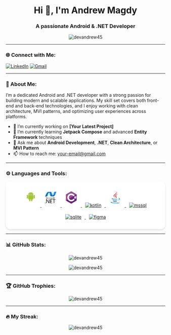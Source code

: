 <h1 align="center">Hi 👋, I'm Andrew Magdy</h1>
<h3 align="center">A passionate Android & .NET Developer</h3>

<p align="center">
  <img src="https://komarev.com/ghpvc/?username=devandrew45&label=Profile%20views&color=0e75b6&style=flat" alt="devandrew45" />
</p>

---

### 🌐 Connect with Me:
[![LinkedIn](https://img.shields.io/badge/LinkedIn-0077B5?style=for-the-badge&logo=linkedin&logoColor=white)](https://www.linkedin.com/in/your-linkedin-profile) [![Gmail](https://img.shields.io/badge/Gmail-D14836?style=for-the-badge&logo=gmail&logoColor=white)](mailto:your-email@gmail.com)

---

### 💼 About Me:
I’m a dedicated Android and .NET developer with a strong passion for building modern and scalable applications. My skill set covers both front-end and back-end technologies, and I enjoy working with clean architecture, MVI patterns, and optimizing user experiences across platforms.

- 🔭 I’m currently working on **[Your Latest Project]**
- 🌱 I’m currently learning **Jetpack Compose** and advanced **Entity Framework** techniques
- 💬 Ask me about **Android Development**, **.NET**, **Clean Architecture**, or **MVI Pattern**
- 📫 How to reach me: [your-email@gmail.com](mailto:your-email@gmail.com)

---

### ⚙️ Languages and Tools:
<div align="center" style="border-radius: 15px; background-color: white; padding: 20px; box-shadow: 0px 4px 6px rgba(0, 0, 0, 0.1);">
  <a href="https://developer.android.com" target="_blank" rel="noreferrer">
    <img src="https://raw.githubusercontent.com/devicons/devicon/master/icons/android/android-original-wordmark.svg" alt="android" width="40" height="40" style="margin: 10px;"/>
  </a> 
  <a href="https://dotnet.microsoft.com/" target="_blank" rel="noreferrer">
    <img src="https://raw.githubusercontent.com/devicons/devicon/master/icons/dot-net/dot-net-original-wordmark.svg" alt="dotnet" width="40" height="40" style="margin: 10px;"/>
  </a>
  <a href="https://www.w3schools.com/cs/" target="_blank" rel="noreferrer">
    <img src="https://raw.githubusercontent.com/devicons/devicon/master/icons/csharp/csharp-original.svg" alt="csharp" width="40" height="40" style="margin: 10px;"/>
  </a> 
  <a href="https://kotlinlang.org" target="_blank" rel="noreferrer">
    <img src="https://www.vectorlogo.zone/logos/kotlinlang/kotlinlang-icon.svg" alt="kotlin" width="40" height="40" style="margin: 10px;"/>
  </a> 
  <a href="https://www.java.com" target="_blank" rel="noreferrer">
    <img src="https://raw.githubusercontent.com/devicons/devicon/master/icons/java/java-original.svg" alt="java" width="40" height="40" style="margin: 10px;"/>
  </a> 
  <a href="https://www.microsoft.com/en-us/sql-server" target="_blank" rel="noreferrer">
    <img src="https://www.svgrepo.com/show/303229/microsoft-sql-server-logo.svg" alt="mssql" width="40" height="40" style="margin: 10px;"/>
  </a> 
  <a href="https://www.sqlite.org/" target="_blank" rel="noreferrer">
    <img src="https://www.vectorlogo.zone/logos/sqlite/sqlite-icon.svg" alt="sqlite" width="40" height="40" style="margin: 10px;"/>
  </a> 
  <a href="https://www.figma.com/" target="_blank" rel="noreferrer">
    <img src="https://www.vectorlogo.zone/logos/figma/figma-icon.svg" alt="figma" width="40" height="40" style="margin: 10px;"/>
  </a>
</div>


---

### 📊 GitHub Stats:
<p align="center">
  <img src="https://github-readme-stats.vercel.app/api?username=devandrew45&show_icons=true&theme=dark&locale=en" alt="devandrew45" />
</p>
<p align="center">
  <img src="https://github-readme-stats.vercel.app/api/top-langs?username=devandrew45&show_icons=true&locale=en&layout=compact&theme=dark" alt="devandrew45" />
</p>

---

### 🏆 GitHub Trophies:
<p align="center">
  <img src="https://github-profile-trophy.vercel.app/?username=devandrew45&theme=dracula&no-frame=true&row=1&column=6" alt="devandrew45" />
</p>

---

### 🔥 My Streak:
<p align="center">
  <img src="https://github-readme-streak-stats.herokuapp.com/?user=devandrew45&theme=dark" alt="devandrew45" />
</p>
